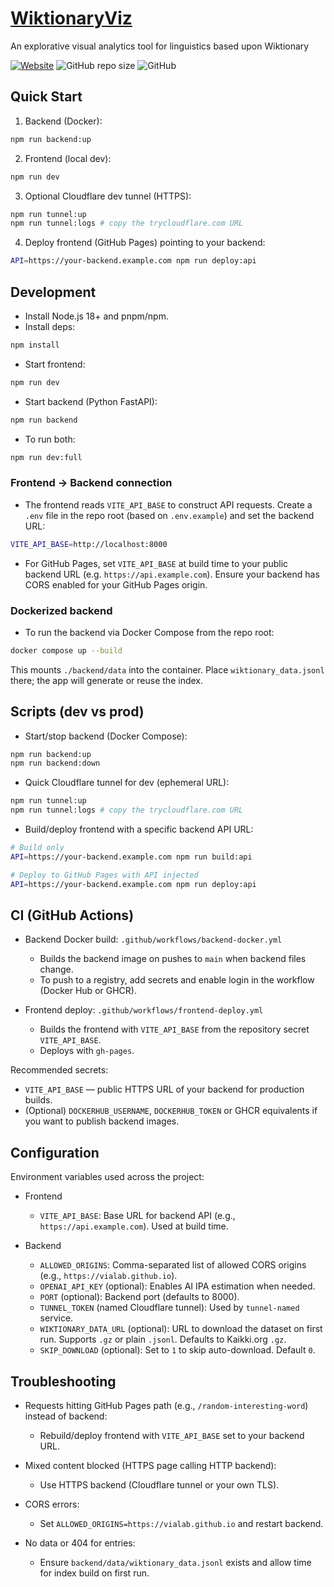 # [WiktionaryViz](https://vialab.github.io/WiktionaryViz/ "vialab.github.io/WiktionaryViz")

An explorative visual analytics tool for linguistics based upon Wiktionary

[![Website](https://img.shields.io/website?label=vialab.github.io/WiktionaryViz&style=for-the-badge&url=https%3A%2F%2Fvialab.github.io/WiktionaryViz)](https://vialab.github.io/WiktionaryViz/)
![GitHub repo size](https://img.shields.io/github/repo-size/vialab/WiktionaryViz?style=for-the-badge)
![GitHub](https://img.shields.io/github/license/vialab/WiktionaryViz?style=for-the-badge)

## Quick Start

1. Backend (Docker):

```bash
npm run backend:up
```

2. Frontend (local dev):

```bash
npm run dev
```

3. Optional Cloudflare dev tunnel (HTTPS):

```bash
npm run tunnel:up
npm run tunnel:logs # copy the trycloudflare.com URL
```

4. Deploy frontend (GitHub Pages) pointing to your backend:

```bash
API=https://your-backend.example.com npm run deploy:api
```

## Development

- Install Node.js 18+ and pnpm/npm.
- Install deps:

```bash
npm install
```

- Start frontend:

```bash
npm run dev
```

- Start backend (Python FastAPI):

```bash
npm run backend
```

- To run both:

```bash
npm run dev:full
```

### Frontend → Backend connection

- The frontend reads `VITE_API_BASE` to construct API requests. Create a `.env` file in the repo root (based on `.env.example`) and set the backend URL:

```bash
VITE_API_BASE=http://localhost:8000
```

- For GitHub Pages, set `VITE_API_BASE` at build time to your public backend URL (e.g. `https://api.example.com`). Ensure your backend has CORS enabled for your GitHub Pages origin.

### Dockerized backend

- To run the backend via Docker Compose from the repo root:

```bash
docker compose up --build
```

This mounts `./backend/data` into the container. Place `wiktionary_data.jsonl` there; the app will generate or reuse the index.

## Scripts (dev vs prod)

- Start/stop backend (Docker Compose):

```bash
npm run backend:up
npm run backend:down
```

- Quick Cloudflare tunnel for dev (ephemeral URL):

```bash
npm run tunnel:up
npm run tunnel:logs # copy the trycloudflare.com URL
```

- Build/deploy frontend with a specific backend API URL:

```bash
# Build only
API=https://your-backend.example.com npm run build:api

# Deploy to GitHub Pages with API injected
API=https://your-backend.example.com npm run deploy:api
```

## CI (GitHub Actions)

- Backend Docker build: `.github/workflows/backend-docker.yml`
	- Builds the backend image on pushes to `main` when backend files change.
	- To push to a registry, add secrets and enable login in the workflow (Docker Hub or GHCR).

- Frontend deploy: `.github/workflows/frontend-deploy.yml`
	- Builds the frontend with `VITE_API_BASE` from the repository secret `VITE_API_BASE`.
	- Deploys with `gh-pages`.

Recommended secrets:

- `VITE_API_BASE` — public HTTPS URL of your backend for production builds.
- (Optional) `DOCKERHUB_USERNAME`, `DOCKERHUB_TOKEN` or GHCR equivalents if you want to publish backend images.

## Configuration

Environment variables used across the project:

- Frontend
	- `VITE_API_BASE`: Base URL for backend API (e.g., `https://api.example.com`). Used at build time.

- Backend
	- `ALLOWED_ORIGINS`: Comma-separated list of allowed CORS origins (e.g., `https://vialab.github.io`).
	- `OPENAI_API_KEY` (optional): Enables AI IPA estimation when needed.
	- `PORT` (optional): Backend port (defaults to 8000).
	- `TUNNEL_TOKEN` (named Cloudflare tunnel): Used by `tunnel-named` service.
	- `WIKTIONARY_DATA_URL` (optional): URL to download the dataset on first run. Supports `.gz` or plain `.jsonl`. Defaults to Kaikki.org `.gz`.
	- `SKIP_DOWNLOAD` (optional): Set to `1` to skip auto-download. Default `0`.

## Troubleshooting

- Requests hitting GitHub Pages path (e.g., `/random-interesting-word`) instead of backend:
	- Rebuild/deploy frontend with `VITE_API_BASE` set to your backend URL.

- Mixed content blocked (HTTPS page calling HTTP backend):
	- Use HTTPS backend (Cloudflare tunnel or your own TLS).

- CORS errors:
	- Set `ALLOWED_ORIGINS=https://vialab.github.io` and restart backend.

- No data or 404 for entries:
	- Ensure `backend/data/wiktionary_data.jsonl` exists and allow time for index build on first run.
